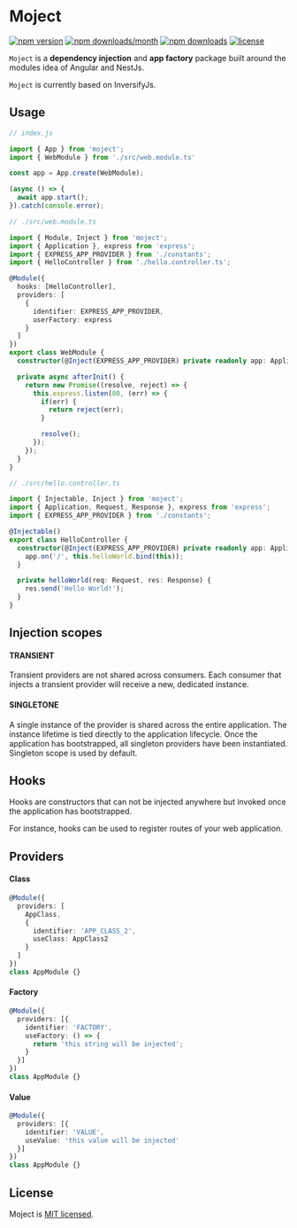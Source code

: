 # Moject

[![npm version](https://badge.fury.io/js/moject.svg)](https://badge.fury.io/js/moject)
[![npm downloads/month](https://img.shields.io/npm/dm/moject.svg)](https://www.npmjs.com/package/moject)
[![npm downloads](https://img.shields.io/npm/dt/moject.svg)](https://www.npmjs.com/package/moject)
[![license](https://img.shields.io/badge/license-MIT-blue.svg)](https://github.com/lsndr/moject/blob/master/LICENSE.md)

`Moject` is a __dependency injection__ and __app factory__ package built around the modules idea of Angular and NestJs. 

`Moject` is currently based on InversifyJs.

## Usage

```typescript
// index.js

import { App } from 'moject';
import { WebModule } from './src/web.module.ts'

const app = App.create(WebModule);

(async () => {
  await app.start();
}).catch(console.error);
```

```typescript
// ./src/web.module.ts

import { Module, Inject } from 'moject';
import { Application }, express from 'express';
import { EXPRESS_APP_PROVIDER } from './constants';
import { HelloController } from './hello.controller.ts';

@Module({
  hooks: [HelloController],
  providers: [
    {
      identifier: EXPRESS_APP_PROVIDER,
      userFactory: express
    }
  ]
}) 
export class WebModule {
  constructor(@Inject(EXPRESS_APP_PROVIDER) private readonly app: Application) {}

  private async afterInit() {
    return new Promise((resolve, reject) => {
      this.express.listen(80, (err) => {
        if(err) {
          return reject(err);
        }

        resolve();
      });
    });
  }
}
```

```typescript
// ./src/hello.controller.ts

import { Injectable, Inject } from 'moject';
import { Application, Request, Response }, express from 'express';
import { EXPRESS_APP_PROVIDER } from './constants';

@Injectable() 
export class HelloController {
  constructor(@Inject(EXPRESS_APP_PROVIDER) private readonly app: Application) {
    app.on('/', this.helloWorld.bind(this));
  }

  private helloWorld(req: Request, res: Response) {
    res.send('Hello World!');
  }
}
```

## Injection scopes

#### TRANSIENT
Transient providers are not shared across consumers. Each consumer that injects a transient provider will receive a new, dedicated instance.


#### SINGLETONE
A single instance of the provider is shared across the entire application. The instance lifetime is tied directly to the application lifecycle. Once the application has bootstrapped, all singleton providers have been instantiated. Singleton scope is used by default.

## Hooks

Hooks are constructors that can not be injected anywhere but invoked once the application has bootstrapped.

For instance, hooks can be used to register routes of your web application.

## Providers

#### Class

```typescript
@Module({
  providers: [
    AppClass,
    {
      identifier: 'APP_CLASS_2',
      useClass: AppClass2
    }
  ]
})
class AppModule {}
```

#### Factory

```typescript
@Module({
  providers: [{
    identifier: 'FACTORY',
    useFactory: () => {
      return 'this string will be injected';
    }
  }]
})
class AppModule {}
```

#### Value

```typescript
@Module({
  providers: [{
    identifier: 'VALUE',
    useValue: 'this value will be injected'
  }]
})
class AppModule {}
```

## License

Moject is [MIT licensed](LICENSE.md).